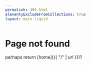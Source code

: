 ```yaml
---
permalink: 404.html
eleventyExcludeFromCollections: true
layout: main.liquid
---
```


# Page not found
perhaps return [home]({{ "/" | url }})?